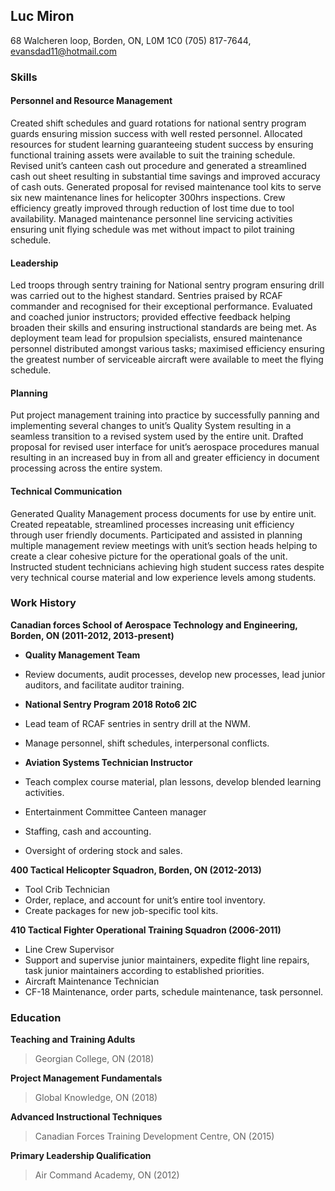 ## Luc Miron
68 Walcheren loop, 
Borden, ON, L0M 1C0
(705) 817-7644, evansdad11@hotmail.com

### Skills

#### Personnel and Resource Management
Created shift schedules and guard rotations for national sentry program guards ensuring mission success with well rested personnel. Allocated resources for student learning guaranteeing student success by ensuring functional training assets were available to suit the training schedule. Revised unit’s canteen cash out procedure and generated a streamlined cash out sheet resulting in substantial time savings and improved accuracy of cash outs. Generated proposal for revised maintenance tool kits to serve six new maintenance lines for helicopter 300hrs inspections. Crew efficiency greatly improved through reduction of lost time due to tool availability. Managed maintenance personnel line servicing activities ensuring unit flying schedule was met without impact to pilot training schedule.

#### Leadership
Led troops through sentry training for National sentry program ensuring drill was carried out to the highest standard. Sentries praised by RCAF commander and recognised for their exceptional performance. Evaluated and coached junior instructors; provided effective feedback helping broaden their skills and ensuring instructional standards are being met. As deployment team lead for propulsion specialists, ensured maintenance personnel distributed amongst various tasks; maximised efficiency ensuring the greatest number of serviceable aircraft were available to meet the flying schedule.

#### Planning
Put project management training into practice by successfully panning and implementing several changes to unit’s Quality System resulting in a seamless transition to a revised system used by the entire unit. Drafted proposal for revised user interface for unit’s aerospace procedures manual resulting in an increased buy in from all and greater efficiency in document processing across the entire system. 

#### Technical Communication
Generated Quality Management process documents for use by entire unit. Created repeatable, streamlined processes increasing unit efficiency through user friendly documents. Participated and assisted in planning multiple management review meetings with unit’s section heads helping to create a clear cohesive picture for the operational goals of the unit. Instructed student technicians achieving high student success rates despite very technical course material and low experience levels among students.


### Work History
**Canadian forces School of Aerospace Technology and Engineering, Borden, ON (2011-2012, 2013-present)**

 * **Quality Management Team**
  * Review documents, audit processes, develop new processes, lead junior auditors, and facilitate auditor training.

* **National Sentry Program 2018 Roto6 2IC**
 * Lead team of RCAF sentries in sentry drill at the NWM.
 * Manage personnel, shift schedules, interpersonal conflicts.
 
* **Aviation Systems Technician Instructor**
 * Teach complex course material, plan lessons, develop blended learning activities.
 * Entertainment Committee Canteen manager
 * Staffing, cash and accounting.
 * Oversight of ordering stock and sales.
 
**400 Tactical Helicopter Squadron, Borden, ON (2012-2013)**

* Tool Crib Technician
 * Order, replace, and account for unit’s entire tool inventory.
 * Create packages for new job-specific tool kits.

**410 Tactical Fighter Operational Training Squadron (2006-2011)**

* Line Crew Supervisor
 * Support and supervise junior maintainers, expedite flight line repairs, task junior maintainers according to established priorities.
* Aircraft Maintenance Technician
 * CF-18 Maintenance, order parts, schedule maintenance, task personnel.
 
### Education

**Teaching and Training Adults**
> Georgian College, ON (2018)

**Project Management Fundamentals** 
> Global Knowledge, ON (2018)

**Advanced Instructional Techniques** 
> Canadian Forces Training Development Centre, ON (2015)

**Primary Leadership Qualification** 
> Air Command Academy, ON (2012)
